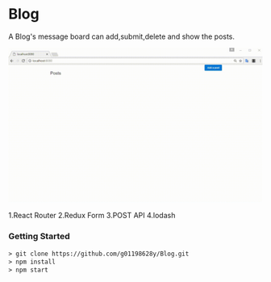 # Blog
A Blog's message board can add,submit,delete and show the posts.

![alt text](https://github.com/g01198628y/Blog/blob/master/screenshot1.gif)

1.React Router
2.Redux Form
3.POST API
4.lodash


### Getting Started

```
> git clone https://github.com/g01198628y/Blog.git
> npm install
> npm start
```

